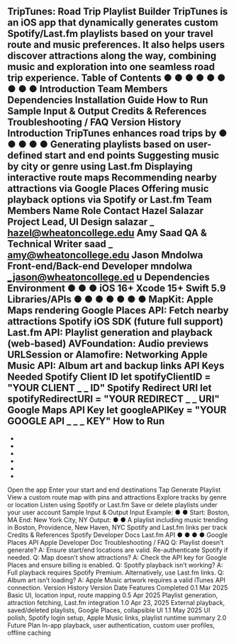 TripTunes: Road Trip Playlist Builder
TripTunes is an iOS app that dynamically generates custom Spotify/Last.fm playlists based on
your travel route and music preferences. It also helps users discover attractions along the way,
combining music and exploration into one seamless road trip experience.
Table of Contents
●
●
●
●
●
●
●
●
●
Introduction
Team Members
Dependencies
Installation Guide
How to Run
Sample Input & Output
Credits & References
Troubleshooting / FAQ
Version History
Introduction
TripTunes enhances road trips by
●
●
●
●
●
Generating playlists based on user-defined start and end points
Suggesting music by city or genre using Last.fm
Displaying interactive route maps
Recommending nearby attractions via Google Places
Offering music playback options via Spotify or Last.fm
Team Members
Name Role Contact
Hazel Salazar Project Lead, UI Design salazar
_
hazel@wheatoncollege.edu
Amy Saad QA & Technical Writer saad
_
amy@wheatoncollege.edu
Jason
Mndolwa
Front-end/Back-end Developer mndolwa
_jason@wheatoncollege.ed
u
Dependencies
Environment
●
●
●
iOS 16+
Xcode 15+
Swift 5.9
Libraries/APIs
●
●
●
●
●
●
●
MapKit: Apple Maps rendering
Google Places API: Fetch nearby attractions
Spotify iOS SDK (future full support)
Last.fm API: Playlist generation and playback (web-based)
AVFoundation: Audio previews
URLSession or Alamofire: Networking
Apple Music API: Album art and backup links
API Keys Needed
Spotify Client ID
let spotifyClientID = "YOUR
CLIENT
_
_
ID"
Spotify Redirect URI
let spotifyRedirectURI = "YOUR
REDIRECT
_
_
URI"
Google Maps API Key
let googleAPIKey = "YOUR
GOOGLE
API
_
_
_
KEY"
How to Run
-
-
-
-
-
-
-
Open the app
Enter your start and end destinations
Tap Generate Playlist
View a custom route map with pins and attractions
Explore tracks by genre or location
Listen using Spotify or Last.fm
Save or delete playlists under your user account
Sample Input & Output
Input Example:
●
●
Start: Boston, MA
End: New York City, NY
Output:
●
●
A playlist including music trending in Boston, Providence, New Haven, NYC
Spotify and Last.fm links per track
Credits & References
Spotify Developer Docs
Last.fm API
●
●
●
●
Google Places API
Apple Developer Doc
Troubleshooting / FAQ
Q: Playlist doesn’t generate?
A: Ensure start/end locations are valid. Re-authenticate Spotify if needed.
Q: Map doesn’t show attractions?
A: Check the API key for Google Places and ensure billing is enabled.
Q: Spotify playback isn’t working?
A: Full playback requires Spotify Premium. Alternatively, use Last.fm links.
Q: Album art isn’t loading?
A: Apple Music artwork requires a valid iTunes API connection.
Version History
Version Date Features Completed
0.1 Mar 2025 Basic UI, location input, route mapping
0.5 Apr 2025 Playlist generation, attraction fetching, Last.fm integration
1.0 Apr 23,
2025
External playback, saved/deleted playlists, Google Places,
collapsible UI
1.1 May 2025 UI polish, Spotify login setup, Apple Music links, playlist runtime
summary
2.0 Future Plan In-app playback, user authentication, custom user profiles, offline
caching
